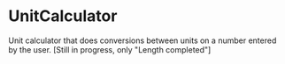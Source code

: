# UnitCalculator
Unit calculator that does conversions between units on a number entered by the user. [Still in progress, only "Length completed"] 
